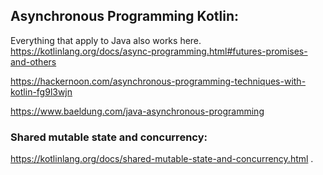 ## Asynchronous Programming Kotlin:
Everything that apply to Java also works here.
https://kotlinlang.org/docs/async-programming.html#futures-promises-and-others

https://hackernoon.com/asynchronous-programming-techniques-with-kotlin-fg9l3wjn

https://www.baeldung.com/java-asynchronous-programming

### Shared mutable state and concurrency:
https://kotlinlang.org/docs/shared-mutable-state-and-concurrency.html .